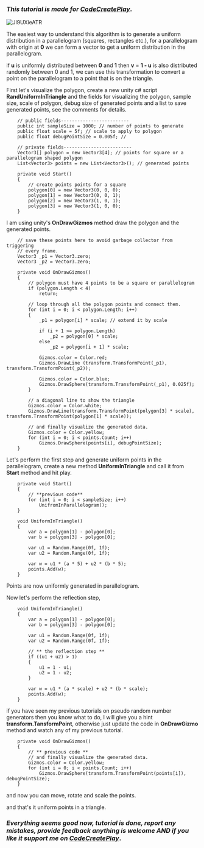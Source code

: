 ### _This tutorial is made for [CodeCreatePlay](https://www.patreon.com/CodeCreatePlay)_.

![Jl9UXieATR](https://user-images.githubusercontent.com/23467551/140970439-db4842a6-9c93-4dc3-b6df-5834584969e2.gif)

The easiest way to understand this algorithm is to generate a uniform distribution in a parallelogram (squares, rectangles etc.), for a parallelogram with origin at **0** we can form a vector to get a uniform distribution in the parallelogram. 
 
 if **u** is uniformly distributed between **0** and **1** then **v** = **1 - u** is also distributed randomly between 0 and 1, we can use this transformation to convert a point on the parallelogram to a point that is on the triangle.
 
First let's visualize the polygon, create a new unity c# script **RandUniformInTriangle** and the fields for visualizing the polygon, sample size, scale of polygon, debug size of generated points and a list to save generated points, see the comments for details.

```
    // public fields-------------------------
    public int sampleSize = 1000; // number of points to generate
    public float scale = 5f; // scale to apply to polygon
    public float debugPointSize = 0.005f; // 

    // private fields-------------------------
    Vector3[] polygon = new Vector3[4]; // points for square or a parallelogram shaped polygon
    List<Vector3> points = new List<Vector3>(); // generated points

    private void Start()
    {
        // create points points for a square
        polygon[0] = new Vector3(0, 0, 0);
        polygon[1] = new Vector3(0, 0, 1);
        polygon[2] = new Vector3(1, 0, 1);
        polygon[3] = new Vector3(1, 0, 0);
    }
```

I am using unity's **OnDrawGizmos** method draw the polygon and the generated points.

```
    // save these points here to avoid garbage collector from triggering 
    // every frame.
    Vector3 _p1 = Vector3.zero;
    Vector3 _p2 = Vector3.zero;

    private void OnDrawGizmos()
    {
        // polygon must have 4 points to be a square or parallelogram
        if (polygon.Length < 4)
            return;

        // loop through all the polygon points and connect them.
        for (int i = 0; i < polygon.Length; i++)
        {
            _p1 = polygon[i] * scale; // extend it by scale

            if (i + 1 >= polygon.Length)
                _p2 = polygon[0] * scale;
            else
                _p2 = polygon[i + 1] * scale;

            Gizmos.color = Color.red;
            Gizmos.DrawLine (transform.TransformPoint(_p1), transform.TransformPoint(_p2));

            Gizmos.color = Color.blue;
            Gizmos.DrawSphere(transform.TransformPoint(_p1), 0.025f);
        }

        // a diagonal line to show the triangle
        Gizmos.color = Color.white;
        Gizmos.DrawLine(transform.TransformPoint(polygon[3] * scale), transform.TransformPoint(polygon[1] * scale));

        // and finally visualize the generated data.
        Gizmos.color = Color.yellow;
        for (int i = 0; i < points.Count; i++)
            Gizmos.DrawSphere(points[i], debugPointSize);
    }
```

Let's perform the first step and generate uniform points in the parallelogram, create a new method **UniformInTriangle** and call it from **Start** method and hit play.

```
    private void Start()
    {
        // **previous code**
        for (int i = 0; i < sampleSize; i++)
            UnifromInParallelogram();
    }
    
    void UniformInTriangle()
    {
        var a = polygon[1] - polygon[0];
        var b = polygon[3] - polygon[0];

        var u1 = Random.Range(0f, 1f);
        var u2 = Random.Range(0f, 1f);

        var w = u1 * (a * 5) + u2 * (b * 5);
        points.Add(w);
    }
```

Points are now uniformly generated in parallelogram.



Now let's perform the reflection step,

```
    void UniformInTriangle()
    {
        var a = polygon[1] - polygon[0];
        var b = polygon[3] - polygon[0];

        var u1 = Random.Range(0f, 1f);
        var u2 = Random.Range(0f, 1f);

        // ** the reflection step **
        if ((u1 + u2) > 1)
        {
            u1 = 1 - u1;
            u2 = 1 - u2;
        }

        var w = u1 * (a * scale) + u2 * (b * scale);
        points.Add(w);
    }
```

if you have seen my previous tutorials on pseudo random number generators then you know what to do, I will give you a hint **transform.TansformPoint**, otherwise just update the code in **OnDrawGizmo** method and watch any of my previous tutorial.

```
    private void OnDrawGizmos()
    {
        // ** previous code **
        // and finally visualize the generated data.
        Gizmos.color = Color.yellow;
        for (int i = 0; i < points.Count; i++)
            Gizmos.DrawSphere(transform.TransformPoint(points[i]), debugPointSize);
    }
```

and now you can move, rotate and scale the points.



and that's it uniform points in a triangle.

### _Everything seems good now, tutorial is done, report any mistakes, provide feedback anything is welcome AND if you like it support me on [CodeCreatePlay](https://www.patreon.com/CodeCreatePlay)_.
